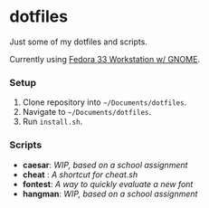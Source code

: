 # dotfiles

Just some of my dotfiles and scripts.

Currently using [Fedora 33 Workstation w/ GNOME](https://getfedora.org/).

### Setup

1. Clone repository into `~/Documents/dotfiles`.
2. Navigate to `~/Documents/dotfiles`.
3. Run `install.sh`.

### Scripts

* **caesar**: *WIP, based on a school assignment*
* **cheat** : *A shortcut for cheat.sh*
* **fontest**: *A way to quickly evaluate a new font*
* **hangman**: *WIP, based on a school assignment*
